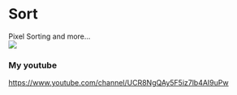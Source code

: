 # Sort
Pixel Sorting and more...<br>
[![](http://img.youtube.com/vi/PteEXy6TrKw/0.jpg)](http://www.youtube.com/watch?v=PteEXy6TrKw "")<br>
### My youtube
https://www.youtube.com/channel/UCR8NgQAy5F5iz7lb4AI9uPw
